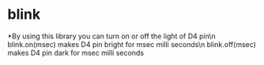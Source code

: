 # blink
*By using this library you can turn on or off the light of D4 pin\n
blink.on(msec) makes D4 pin bright for msec milli seconds\n
blink.off(msec) makes D4 pin dark for msec milli seconds

